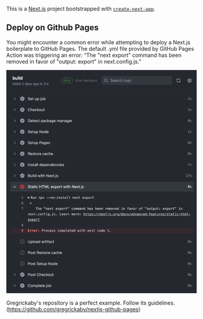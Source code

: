 This is a [Next.js](https://nextjs.org/) project bootstrapped with [`create-next-app`](https://github.com/vercel/next.js/tree/canary/packages/create-next-app).

## Deploy on Github Pages

You might encounter a common error while attempting to deploy a Next.js boilerplate to GitHub Pages. The default .yml file provided by GitHub Pages Action was triggering an error: “The "next export" command has been removed in favor of "output: export" in next.config.js.”

![Error Message](screenshots/deployError.png)

Gregrickaby's repository is a perfect example. Follow its guidelines.
(https://github.com/gregrickaby/nextjs-github-pages)